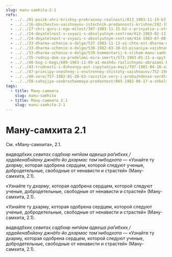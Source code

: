 ```yaml
---
slug: manu-samhita-2-1
refs:
  - ../../01-poisk-shri-krishny-prekrasnoy-realnosti/013_1983-11-19-b3_sridharmj_poisk_shri_krishny-jeto_cel_zhizni_s_bolshoj_bukvy.md
  - ../../16-obschestvo-vaishnavov-istochnik-predannosti-krishne/242-1984-01-15-b2-mgnovenie-obshheniya-s-vajshnavom-daruet-vse-sovershenstvo.md
  - ../../17-shri-guru-i-ego-milost/307-1983-11-15-b2-c-prinyatie-i-otverzhenie-mnogochislennyh-kontseptsij-i-guru-v-duhovnom-samoopredelenii.md
  - ../../24-deyatelnost-v-svyazi-s-absolyutnym-centrom/413-1983-02-13-a1-otrechenie-v-duhe-predannosti-deyatelnost-v-interesah-absolyutnogo-tsentra.md
  - ../../24-deyatelnost-v-svyazi-s-absolyutnym-centrom/414-1983-07-08-a3-b1-rasshirennyj-egoizm-ili-bogotsentrizm.md
  - ../../33-dharma-uchenie-o-dolge/537-1983-11-13-a1-chto-est-dharma-obyasnenie-stiha-2-1-manu-samhity.md
  - ../../33-dharma-uchenie-o-dolge/538-1982-03-30-b3-pisaniya-vajshnavy-i-chuvstvo-v-serdtse-tri-priznaka-istiny.md
  - ../../33-dharma-uchenie-o-dolge/539-kommentarij-k-stiham-manu-samhity-1-1-5-i-2-1.md
  - ../../35-rodnoy-dom-za-predelami-mira-smerti/573-1983-01-21-a-opyt-brennogo-mira-ne-pomozhet-postich-bezgranichnoe.md
  - ../../40-bog-i-bogi/689-1983-11-09-a1-mezhdu-razlichnymi-obrazami-bozhestvennogo-sushhestvuet-gradatsiya-i-ierarhiya.md
  - ../../43-trudnosti-i-duhovnyy-put-ispytaniya-mayi/707-1982-04-16-a2-b1-dvizhenie-k-vysochajshej-istine-sladostno-nesmotrya-na-trudnosti.md
  - ../../47-principy-vneshney-i-vnutrenney-chistoty-vaishnavov/752-1982-06-08-a2-o-dozvolenii-na-upotreblenie-myasa-i-vina-v-nekotoryh-vedicheskih-pisaniyah-biblii-i-korane.md
  - ../../48-vera/757-1982-01-20-b3-razvitie-very-i-probuzhdenie-serdtsa.md
  - ../../58-sahajiya-voobrazhaemaya-predannost/885-1982-06-17-a-shkoly-sahadzhii-i-majavady-prizvany-izolirovat-zabluzhdayushhihsya-ot-vajshnavov.md
tags:
  - title: Ману-самхита
    slug: manu-samhita
  - title: Ману-самхита 2.1
    slug: manu-samhita-2-1
---
```


# Ману-самхита 2.1

См. «Ману-самхита», 2.1.

*видвадбхих̣ севитах̣ садбхир нитйам адвеш̣а ра̄гибхих̣ / хр̣дайена̄бхйану джн̃а̄то йо дхармас там̇ нибодхата* — «Узнайте ту *дхарму*, которая одобрена сердцем, которой следуют ученые, добродетельные, свободные от ненависти и страстей» (Ману-самхита, 2.1).


«Узнайте ту *дхарму*, которая одобрена сердцем, которой следуют ученые, добродетельные, свободные от ненависти и страстей» (Ману-самхита, 2.1).

«Узнайте ту дхарму, которая одобрена сердцем, которой следуют ученые, добродетельные, свободные от ненависти и страстей» (Ману-самхита, 2.1).


*видвадбхих̣ севитах̣ садбхир нитйам адвеш̣а ра̄гибхих̣ / хр̣дайена̄бхйану джн̃а̄то йо дхармас там̇ нибодхата* — «Узнайте ту дхарму, которая одобрена сердцем, которой следуют ученые, добродетельные, свободные от ненависти и страстей» (Ману-самхита, 2.1).


